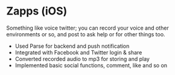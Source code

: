 # Zapps (iOS)

Something like voice twitter; you can record your voice and other environments or so, and post to ask help or for other things too.

* Used Parse for backend and push notification
* Integrated with Facebook and Twitter login & share
* Converted recorded audio to mp3 for storing and play
* Implemented basic social functions, comment, like and so on

